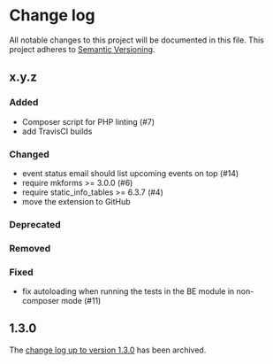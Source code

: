 # Change log

All notable changes to this project will be documented in this file.
This project adheres to [Semantic Versioning](https://semver.org/).

## x.y.z

### Added
- Composer script for PHP linting (#7)
- add TravisCI builds

### Changed
- event status email should list upcoming events on top (#14)
- require mkforms >= 3.0.0 (#6)
- require static_info_tables >= 6.3.7 (#4)
- move the extension to GitHub

### Deprecated

### Removed

### Fixed
- fix autoloading when running the tests in the BE module in non-composer mode (#11)

## 1.3.0

The [change log up to version 1.3.0](Documentation/changelog-archive.txt)
has been archived.
